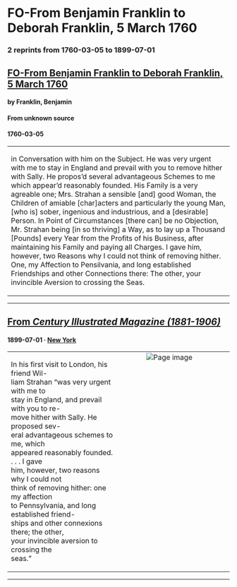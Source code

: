 
# FO-From Benjamin Franklin to Deborah Franklin, 5 March 1760

### 2 reprints from 1760-03-05 to 1899-07-01

## [FO-From Benjamin Franklin to Deborah Franklin, 5 March 1760](https://founders.archives.gov/documents/Franklin/01-09-02-0017)

#### by Franklin, Benjamin

#### From unknown source

#### 1760-03-05

<table style="width: 100%;"><tr><td style="width: 50%">

 in Conversation with him on the Subject. He was very urgent with me to stay in England and prevail with you to remove hither with Sally. He propos’d several advantageous Schemes to me which appear’d reasonably founded. His Family is a very agreable one; Mrs. Strahan a sensible [and] good Woman, the Children of amiable [char]acters and particularly the young Man, [who is] sober, ingenious and industrious, and a [desirable] Person. In Point of Circumstances [there can] be no Objection, Mr. Strahan being [in so thriving] a Way, as to lay up a Thousand [Pounds] every Year from the Profits of his Business, after maintaining his Family and paying all Charges. I gave him, however, two Reasons why I could not think of removing hither. One, my Affection to Pensilvania, and long established Friendships and other Connections there: The other, your invincible Aversion to crossing the Seas.
</td></tr></table>

---

## [From _Century Illustrated Magazine (1881-1906)_](https://archive.org/details/sim_century-illustrated-monthly-magazine_1899-07_58_3/page/n85/mode/1up?view=theater)

#### 1899-07-01 &middot; [New York](http://dbpedia.org/resource/New_York_City)

<table style="width: 100%;"><tr><td style="width: 50%">

  
In his first visit to London, his friend Wil-  
liam Strahan “was very urgent with me to  
stay in England, and prevail with you to re-  
move hither with Sally. He proposed sev-  
eral advantageous schemes to me, which  
appeared reasonably founded. . . . I gave  
him, however, two reasons why I could not  
think of removing hither: one my affection  
to Pennsylvania, and long established friend-  
ships and other connexions there; the other,  
your invincible aversion to crossing the  
seas.”
</td><td style="width: 50%; max-height: 75%; margin: auto; display: block;">
<img alt="Page image" src="https://iiif.archive.org/iiif/sim_century-illustrated-monthly-magazine_1899-07_58_3&#0036;85/pct:54.992138,44.310897,35.023585,15.251068/600,/0/default.jpg"/>
</td>
</tr></table>

---

